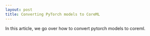 ```yaml
---
layout: post 
title: Converting PyTorch models to CoreML
---
```



In this article, we go over how to convert pytorch models to coreml.

<!-- more -->